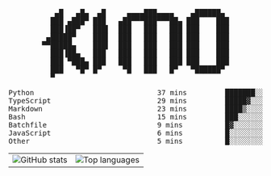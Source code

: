<div align="center">
<pre>
   ▄█   ▄█▄  ▄█     ▄▄▄▄███▄▄▄▄    ▄██████▄ 
  ███ ▄███▀ ███   ▄██▀▀▀███▀▀▀██▄ ███    ███
  ███▐██▀   ███▌  ███   ███   ███ ███    ███
 ▄█████▀    ███▌  ███   ███   ███ ███    ███
▀▀█████▄    ███▌  ███   ███   ███ ███    ███
  ███▐██▄   ███   ███   ███   ███ ███    ███
  ███ ▀███▄ ███   ███   ███   ███ ███    ███
  ███   ▀█▀ █▀     ▀█   ███   █▀   ▀██████▀ 
  ▀                                         
</pre>
  

<!--START_SECTION:waka-->
<p align="center">
<pre>
Python                             37 mins         ███████░░░░░░░░░░░░░░░░░░   28.26 %
TypeScript                         29 mins         █████▓░░░░░░░░░░░░░░░░░░░   22.21 %
Markdown                           23 mins         ████▒░░░░░░░░░░░░░░░░░░░░   17.70 %
Bash                               15 mins         ███░░░░░░░░░░░░░░░░░░░░░░   12.10 %
Batchfile                          9 mins          █▓░░░░░░░░░░░░░░░░░░░░░░░   07.30 %
JavaScript                         6 mins          █░░░░░░░░░░░░░░░░░░░░░░░░   04.64 %
Other                              5 mins          █░░░░░░░░░░░░░░░░░░░░░░░░   03.96 %
</pre>
</p>
<!--END_SECTION:waka-->

<table align="center">
  <tr>
    <td valign="top">
      <img alt="GitHub stats"
           src="https://github-readme-stats.vercel.app/api?username=kim0chi&show_icons=true&hide_title=true&rank_icon=percentile&line_height=28&hide_border=true&theme=dark" />
    </td>
    <td valign="top">
      <img alt="Top languages"
           src="https://github-readme-stats.vercel.app/api/top-langs/?username=kim0chi&layout=compact&card_width=420&langs_count=8&hide_border=true&theme=dark" />
    </td>
  </tr>
</table>


